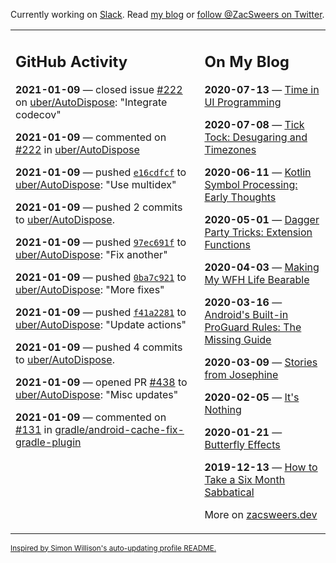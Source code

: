 Currently working on [Slack](https://slack.com/). Read [my blog](https://zacsweers.dev/) or [follow @ZacSweers on Twitter](https://twitter.com/ZacSweers).

<table><tr><td valign="top" width="60%">

## GitHub Activity
<!-- githubActivity starts -->
**2021-01-09** — closed issue [#222](https://api.github.com/repos/uber/AutoDispose/issues/222) on [uber/AutoDispose](https://api.github.com/repos/uber/AutoDispose): "Integrate codecov"

**2021-01-09** — commented on [#222](https://github.com/uber/AutoDispose/issues/222#issuecomment-757383994) in [uber/AutoDispose](https://api.github.com/repos/uber/AutoDispose)

**2021-01-09** — pushed [`e16cdfcf`](https://github.com/uber/AutoDispose/commit/e16cdfcfbfeeb86b287da51771addd46bbc41b03) to [uber/AutoDispose](https://api.github.com/repos/uber/AutoDispose): "Use multidex"

**2021-01-09** — pushed 2 commits to [uber/AutoDispose](https://api.github.com/repos/uber/AutoDispose).

**2021-01-09** — pushed [`97ec691f`](https://github.com/uber/AutoDispose/commit/97ec691fbeff447eba8c0f1aeaf40a92b10e0e1d) to [uber/AutoDispose](https://api.github.com/repos/uber/AutoDispose): "Fix another"

**2021-01-09** — pushed [`0ba7c921`](https://github.com/uber/AutoDispose/commit/0ba7c9210ed44ce3a5a96ef1eccc4a9794e1e7b8) to [uber/AutoDispose](https://api.github.com/repos/uber/AutoDispose): "More fixes"

**2021-01-09** — pushed [`f41a2281`](https://github.com/uber/AutoDispose/commit/f41a22816d1855aafef4c95be62c5e452bba9725) to [uber/AutoDispose](https://api.github.com/repos/uber/AutoDispose): "Update actions"

**2021-01-09** — pushed 4 commits to [uber/AutoDispose](https://api.github.com/repos/uber/AutoDispose).

**2021-01-09** — opened PR [#438](https://api.github.com/repos/uber/AutoDispose/pulls/438) to [uber/AutoDispose](https://api.github.com/repos/uber/AutoDispose): "Misc updates"

**2021-01-09** — commented on [#131](https://github.com/gradle/android-cache-fix-gradle-plugin/pull/131#issuecomment-757376815) in [gradle/android-cache-fix-gradle-plugin](https://api.github.com/repos/gradle/android-cache-fix-gradle-plugin)
<!-- githubActivity ends -->
</td><td valign="top" width="40%">

## On My Blog
<!-- blog starts -->
**2020-07-13** — [Time in UI Programming](https://www.zacsweers.dev/time-in-ui/)

**2020-07-08** — [Tick Tock: Desugaring and Timezones](https://www.zacsweers.dev/ticktock-desugaring-timezones/)

**2020-06-11** — [Kotlin Symbol Processing: Early Thoughts](https://www.zacsweers.dev/kotlin-symbol-processor-early-thoughts/)

**2020-05-01** — [Dagger Party Tricks: Extension Functions](https://www.zacsweers.dev/dagger-party-tricks-extension-functions/)

**2020-04-03** — [Making My WFH Life Bearable](https://www.zacsweers.dev/making-wfh-life-bearable/)

**2020-03-16** — [Android's Built-in ProGuard Rules: The Missing Guide](https://www.zacsweers.dev/android-proguard-rules/)

**2020-03-09** — [Stories from Josephine](https://www.zacsweers.dev/stories-from-josephine/)

**2020-02-05** — [It's Nothing](https://www.zacsweers.dev/its-nothing/)

**2020-01-21** — [Butterfly Effects](https://www.zacsweers.dev/butterfly-effects/)

**2019-12-13** — [How to Take a Six Month Sabbatical](https://www.zacsweers.dev/how-to-take-a-six-month-sabbatical/)
<!-- blog ends -->
More on [zacsweers.dev](https://zacsweers.dev/)
</td></tr></table>

<sub><a href="https://simonwillison.net/2020/Jul/10/self-updating-profile-readme/">Inspired by Simon Willison's auto-updating profile README.</a></sub>
